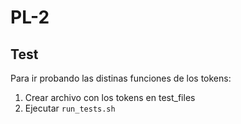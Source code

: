 # PL-2
## Test
Para ir probando las distinas funciones de los tokens:
1. Crear archivo con los tokens en test_files
2. Ejecutar ```run_tests.sh```
